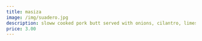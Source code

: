 ```yaml
---
title: masiza
image: /img/suadero.jpg
description: sloww cooked pork butt served with onions, cilantro, limes, red radishes & house spicy sauce
price: 3.00
---
```

